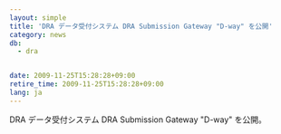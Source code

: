 ```yaml
---
layout: simple
title: 'DRA データ受付システム DRA Submission Gateway "D-way" を公開'
category: news
db:
  - dra


date: 2009-11-25T15:28:28+09:00
retire_time: 2009-11-25T15:28:28+09:00
lang: ja
---
```


DRA データ受付システム DRA Submission Gateway "D-way" を公開。
